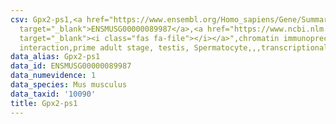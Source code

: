 ```yaml
---
csv: Gpx2-ps1,<a href="https://www.ensembl.org/Homo_sapiens/Gene/Summary?db=core;g=ENSMUSG00000089987"
  target="_blank">ENSMUSG00000089987</a>,<a href="https://www.ncbi.nlm.nih.gov/pubmed/25450459"
  target="_blank"><i class="fas fa-file"></i></a>",chromatin immunoprecipitation assay,direct
  interaction,prime adult stage, testis, Spermatocyte,,,transcriptional regulation,
data_alias: Gpx2-ps1
data_id: ENSMUSG00000089987
data_numevidence: 1
data_species: Mus musculus
data_taxid: '10090'
title: Gpx2-ps1
---
```

